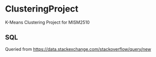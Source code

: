 # ClusteringProject
K-Means Clustering Project for MISM2510

## SQL
Queried from https://data.stackexchange.com/stackoverflow/query/new
